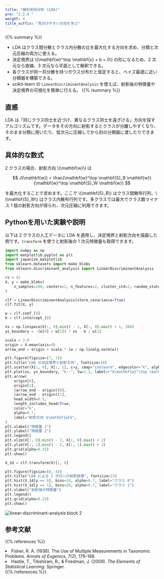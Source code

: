 ```yaml
---
title: "線形判別分析 (LDA)"
pre: "2.2.4 "
weight: 4
title_suffix: "見分けやすい方向を学ぶ"
---
```


{{% summary %}}
- LDA はクラス間分散とクラス内分散の比を最大化する方向を求め、分類と次元圧縮の両方に使える。
- 決定境界は \\(\mathbf{w}^\top \mathbf{x} + b = 0\\) の形になるため、2 次元なら直線、3 次元なら平面として解釈できる。
- 各クラスが同一共分散を持つガウス分布だと仮定すると、ベイズ最適に近い分類器を構築できる。
- scikit-learn の `LinearDiscriminantAnalysis` を使えば、射影後の特徴量や決定境界の可視化を簡単に行える。
{{% /summary %}}

## 直感
LDA は「同じクラス同士を近づけ、異なるクラス同士を遠ざける」方向を探すアルゴリズムです。データをその方向に射影するとクラスが分離しやすくなり、そのまま分類に用いたり、低次元に圧縮してから別の分類器に渡したりできます。

## 具体的な数式
2 クラスの場合、射影方向 \\(\mathbf{w}\\) は

$$
J(\mathbf{w}) = \frac{\mathbf{w}^\top \mathbf{S}_B \mathbf{w}}{\mathbf{w}^\top \mathbf{S}_W \mathbf{w}}
$$

を最大化することで求めます。ここで \\(\mathbf{S}_B\\) はクラス間散布行列、\\(\mathbf{S}_W\\) はクラス内散布行列です。多クラスでは最大でクラス数マイナス 1 個の射影方向が得られ、次元圧縮に利用できます。

## Pythonを用いた実験や説明
以下は 2 クラスの人工データに LDA を適用し、決定境界と射影方向を描画した例です。`transform` を使うと射影後の 1 次元特徴量も取得できます。

```python
import numpy as np
import matplotlib.pyplot as plt
import japanize_matplotlib
from sklearn.datasets import make_blobs
from sklearn.discriminant_analysis import LinearDiscriminantAnalysis

rs = 42
X, y = make_blobs(
    n_samples=200, centers=2, n_features=2, cluster_std=2, random_state=rs
)

clf = LinearDiscriminantAnalysis(store_covariance=True)
clf.fit(X, y)

w = clf.coef_[0]
b = clf.intercept_[0]

xs = np.linspace(X[:, 0].min() - 1, X[:, 0].max() + 1, 200)
ys_boundary = -(w[0] / w[1]) * xs - b / w[1]

scale = 3.0
origin = X.mean(axis=0)
arrow_end = origin + scale * (w / np.linalg.norm(w))

plt.figure(figsize=(7, 7))
plt.title("LDA の決定境界と射影方向", fontsize=16)
plt.scatter(X[:, 0], X[:, 1], c=y, cmap="coolwarm", edgecolor="k", alpha=0.8, label="サンプル")
plt.plot(xs, ys_boundary, "k--", lw=1.2, label=r"$\mathbf{w}^\top \mathbf{x} + b = 0$")
plt.arrow(
    origin[0],
    origin[1],
    (arrow_end - origin)[0],
    (arrow_end - origin)[1],
    head_width=0.5,
    length_includes_head=True,
    color="k",
    alpha=0.7,
    label="射影方向 $\mathbf{w}$",
)
plt.xlabel("特徴量 1")
plt.ylabel("特徴量 2")
plt.legend()
plt.xlim(X[:, 0].min() - 2, X[:, 0].max() + 2)
plt.ylim(X[:, 1].min() - 2, X[:, 1].max() + 2)
plt.grid(alpha=0.25)
plt.show()

X_1d = clf.transform(X)[:, 0]

plt.figure(figsize=(8, 4))
plt.title("LDA による 1 次元への射影結果", fontsize=15)
plt.hist(X_1d[y == 0], bins=20, alpha=0.7, label="クラス 0")
plt.hist(X_1d[y == 1], bins=20, alpha=0.7, label="クラス 1")
plt.xlabel("射影後の特徴量")
plt.legend()
plt.grid(alpha=0.25)
plt.show()
```

![linear-discriminant-analysis block 2](/images/basic/classification/linear-discriminant-analysis_block02.svg)

## 参考文献
{{% references %}}
<li>Fisher, R. A. (1936). The Use of Multiple Measurements in Taxonomic Problems. <i>Annals of Eugenics</i>, 7(2), 179–188.</li>
<li>Hastie, T., Tibshirani, R., &amp; Friedman, J. (2009). <i>The Elements of Statistical Learning</i>. Springer.</li>
{{% /references %}}
